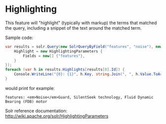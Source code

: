 # Highlighting

This feature will "highlight" (typically with markup) the terms that matched the query, including a snippet of the text around the matched term.

Sample code:

```c#
var results = solr.Query(new SolrQueryByField("features", "noise"), new QueryOptions {
    Highlight = new HighlightingParameters {
        Fields = new[] {"features"},
    }
});
foreach (var h in results.Highlights[results[0].Id]) {
    Console.WriteLine("{0}: {1}", h.Key, string.Join(", ", h.Value.ToArray()));
}
```
would print for example:

```
features: <em>Noise</em>Guard, SilentSeek technology, Fluid Dynamic Bearing (FDB) motor
```

Solr reference documentation: http://wiki.apache.org/solr/HighlightingParameters
